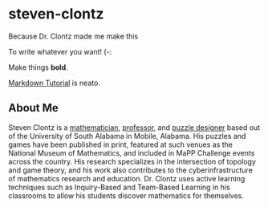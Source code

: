 # steven-clontz

Because Dr. Clontz made me make this

To write whatever you want! (-:

Make things **bold**.

[Markdown Tutorial](https://www.markdowntutorial.com/) is neato.

## About Me

Steven Clontz is a [mathematician](https://clontz.org/math/), [professor](https://clontz.org/teaching), and [puzzle designer](https://clontz.org/puzzles/) based out of the University of South Alabama in Mobile, Alabama. His puzzles and games have been published in print, featured at such venues as the National Museum of Mathematics, and included in MaPP Challenge events across the country. His research specializes in the intersection of topology and game theory, and his work also contributes to the cyberinfrastructure of mathematics research and education. Dr. Clontz uses active learning techniques such as Inquiry-Based and Team-Based Learning in his classrooms to allow his students discover mathematics for themselves.
